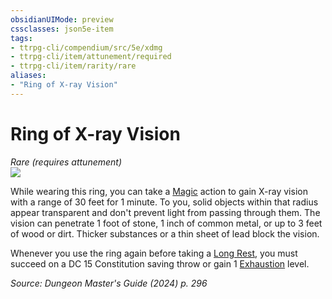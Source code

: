 ```yaml
---
obsidianUIMode: preview
cssclasses: json5e-item
tags:
- ttrpg-cli/compendium/src/5e/xdmg
- ttrpg-cli/item/attunement/required
- ttrpg-cli/item/rarity/rare
aliases: 
- "Ring of X-ray Vision"
---
```

# Ring of X-ray Vision
*Rare (requires attunement)*  
![](2-Mechanics/CLI/items/img/ring-of-x-ray-vision.webp#right)


While wearing this ring, you can take a [Magic](2-Mechanics/CLI/rules/actions.md#Magic) action to gain X-ray vision with a range of 30 feet for 1 minute. To you, solid objects within that radius appear transparent and don't prevent light from passing through them. The vision can penetrate 1 foot of stone, 1 inch of common metal, or up to 3 feet of wood or dirt. Thicker substances or a thin sheet of lead block the vision.

Whenever you use the ring again before taking a [Long Rest](2-Mechanics/CLI/rules/variant-rules/long-rest-xphb.md), you must succeed on a DC 15 Constitution saving throw or gain 1 [Exhaustion](2-Mechanics/CLI/rules/conditions.md#Exhaustion) level.

*Source: Dungeon Master's Guide (2024) p. 296*